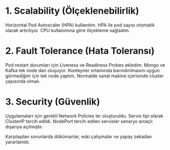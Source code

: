 
# 1. Scalability (Ölçeklenebilirlik)
Horizontal Pod Autoscaler (HPA) kullandım.
HPA ile pod sayısı otomatik olarak artırılıyor.
CPU kullanımına göre ölçekleme sağladım.

# 2. Fault Tolerance (Hata Toleransı)
Pod restart durumları için Liveness ve Readiness Probes ekledim. Mongo ve Kafka tek node dan oluşuyor. Konteyner ortamında barındırılmasını uygun görmediğim için tek node yaptım. Normalde sanal makine içerisinde cluster yapısında olmalı.

# 3. Security (Güvenlik)

Uygulamalarr için gerekli Network Policies ler oluşturuldu. Servis tipi olarak ClusterIP tercih edildi. NodePort tercih edilen servisler senaryo amaçlı dışarıya açılmıştır.

Karşılaşılan sorunlarda dökümanlar, eski çalışmalar ve yapay zekadan yararlanıldı.

